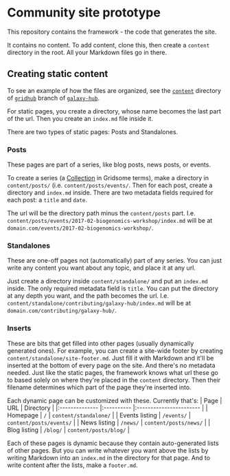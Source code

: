 # Community site prototype

This repository contains the framework - the code that generates the site.

It contains no content. To add content, clone this, then create a `content` directory in the root. All your Markdown files go in there.

## Creating static content

To see an example of how the files are organized, see the [`content`](https://github.com/NickSto/galaxy-hub/tree/gridhub/content) directory of [`gridhub`](https://github.com/NickSto/galaxy-hub/tree/gridhub) branch of [`galaxy-hub`](https://github.com/galaxyproject/galaxy-hub).

For static pages, you create a directory, whose name becomes the last part of the url. Then you create an `index.md` file inside it.

There are two types of static pages: Posts and Standalones.

### Posts

These pages are part of a series, like blog posts, news posts, or events.

To create a series (a [Collection](https://gridsome.org/docs/collections/) in Gridsome terms), make a directory in `content/posts/` (i.e. `content/posts/events/`. Then for each post, create a directory and `index.md` inside. There are two metadata fields required for each post: a `title` and `date`.

The url will be the directory path minus the `content/posts` part. I.e. `content/posts/events/2017-02-biogenomics-workshop/index.md` will be at `domain.com/events/2017-02-biogenomics-workshop/`.

### Standalones

These are one-off pages not (automatically) part of any series. You can just write any content you want about any topic, and place it at any url.

Just create a directory inside `content/standalone/` and put an `index.md` inside. The only required metadata field is `title`. You can put the directory at any depth you want, and the path becomes the url. I.e. `content/standalone/contributing/galaxy-hub/index.md` will be at `domain.com/contributing/galaxy-hub/`.

### Inserts

These are bits that get filled into other pages (usually dynamically generated ones). For example, you can create a site-wide footer by creating `content/standalone/site-footer.md`. Just fill it with Markdown and it'll be inserted at the bottom of every page on the site. And there's no metadata needed. Just like the static pages, the framework knows what url these go to based solely on where they're placed in the `content` directory. Then their filename determines which part of the page they're inserted into.

Each dynamic page can be customized with these. Currently that's:
| Page           | URL        | Directory               |
|:-------------- |:---------- |:----------------------- |
| Homepage       | `/`        | `content/standalone/`   |
| Events listing | `/events/` | `content/posts/events/` |
| News listing   | `/news/`   | `content/posts/news/`   |
| Blog listing   | `/blog/`   | `content/posts/blog/`   |

Each of these pages is dynamic because they contain auto-generated lists of other pages. But you can write whatever you want above the lists by writing Markdown into an `index.md` in the directory for that page. And to write content after the lists, make a `footer.md`.

